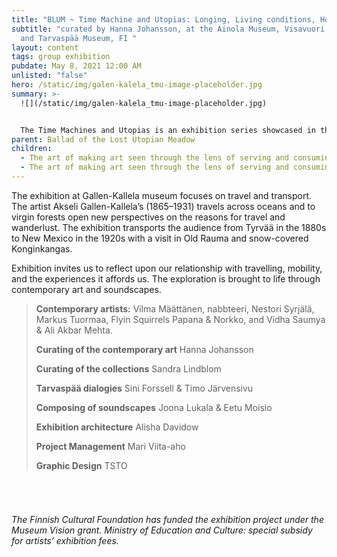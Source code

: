 ```yaml
---
title: "BLUM ~ Time Machine and Utopias: Longing, Living conditions, Homecoming"
subtitle: "curated by Hanna Johansson, at the Ainola Museum, Visavuori Museum,
  and Tarvaspää Museum, FI "
layout: content
tags: group exhibition
pubdate: May 8, 2021 12:00 AM
unlisted: "false"
hero: /static/img/galen-kalela_tmu-image-placeholder.jpg
summary: >-
  ![](/static/img/galen-kalela_tmu-image-placeholder.jpg)


  The Time Machines and Utopias is an exhibition series showcased in three museums: at the **[Gallen-Kallela Museum](https://www.gallen-kallela.fi/en/nayttely_tapahtuma/time-machines-and-utopias-wanderlust/)**, **[Ainola Museum](https://www.ainola.fi/?lang=en)** and **[Visavuori Museum](https://www.visavuori.com/en/welcome-to-visavuori/)**, which explore the museums’ possibilities to operate in our changing society. The exhibition is based on the topical theme of climate change intending to force a rethinking of our day-to-day choices on food, travel and housing.
parent: Ballad of the Lost Utopian Meadow
children:
  - The art of making art seen through the lens of serving and consuming food
  - The art of making art seen through the lens of serving and consuming food
---
```

The exhibition at Gallen-Kallela museum focuses on travel and transport. The artist Akseli Gallen-Kallela’s (1865–1931) travels across oceans and to virgin forests open new perspectives on the reasons for travel and wanderlust. The exhibition transports the audience from Tyrvää in the 1880s to New Mexico in the 1920s with a visit in Old Rauma and snow-covered Konginkangas. 

Exhibition invites us to reflect upon our relationship with travelling, mobility, and the experiences it affords us. The exploration is brought to life through contemporary art and soundscapes.  

> **Contemporary artists:** Vilma Määttänen, nabbteeri, Nestori Syrjälä, Markus Tuormaa, Flyin Squirrels Papana & Norkko, and Vidha Saumya & Ali Akbar Mehta.
>
> **Curating of the contemporary art** Hanna Johansson
>
> **Curating of the collections** Sandra Lindblom
>
> **Tarvaspää dialogies** Sini Forssell & Timo Järvensivu
>
> **Composing of soundscapes** Joona Lukala & Eetu Moisio
>
> **Exhibition architecture** Alisha Davidow
>
> **Project Management** Mari Viita-aho
>
> **Graphic Design** TSTO

###### <br/>



###### The Finnish Cultural Foundation has funded the exhibition project under the Museum Vision grant. Ministry of Education and Culture: special subsidy for artists’ exhibition fees.